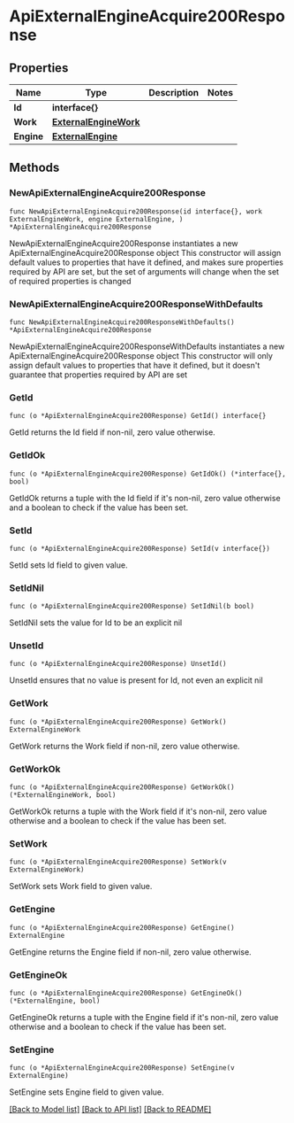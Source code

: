 # ApiExternalEngineAcquire200Response

## Properties

Name | Type | Description | Notes
------------ | ------------- | ------------- | -------------
**Id** | **interface{}** |  | 
**Work** | [**ExternalEngineWork**](ExternalEngineWork.md) |  | 
**Engine** | [**ExternalEngine**](ExternalEngine.md) |  | 

## Methods

### NewApiExternalEngineAcquire200Response

`func NewApiExternalEngineAcquire200Response(id interface{}, work ExternalEngineWork, engine ExternalEngine, ) *ApiExternalEngineAcquire200Response`

NewApiExternalEngineAcquire200Response instantiates a new ApiExternalEngineAcquire200Response object
This constructor will assign default values to properties that have it defined,
and makes sure properties required by API are set, but the set of arguments
will change when the set of required properties is changed

### NewApiExternalEngineAcquire200ResponseWithDefaults

`func NewApiExternalEngineAcquire200ResponseWithDefaults() *ApiExternalEngineAcquire200Response`

NewApiExternalEngineAcquire200ResponseWithDefaults instantiates a new ApiExternalEngineAcquire200Response object
This constructor will only assign default values to properties that have it defined,
but it doesn't guarantee that properties required by API are set

### GetId

`func (o *ApiExternalEngineAcquire200Response) GetId() interface{}`

GetId returns the Id field if non-nil, zero value otherwise.

### GetIdOk

`func (o *ApiExternalEngineAcquire200Response) GetIdOk() (*interface{}, bool)`

GetIdOk returns a tuple with the Id field if it's non-nil, zero value otherwise
and a boolean to check if the value has been set.

### SetId

`func (o *ApiExternalEngineAcquire200Response) SetId(v interface{})`

SetId sets Id field to given value.


### SetIdNil

`func (o *ApiExternalEngineAcquire200Response) SetIdNil(b bool)`

 SetIdNil sets the value for Id to be an explicit nil

### UnsetId
`func (o *ApiExternalEngineAcquire200Response) UnsetId()`

UnsetId ensures that no value is present for Id, not even an explicit nil
### GetWork

`func (o *ApiExternalEngineAcquire200Response) GetWork() ExternalEngineWork`

GetWork returns the Work field if non-nil, zero value otherwise.

### GetWorkOk

`func (o *ApiExternalEngineAcquire200Response) GetWorkOk() (*ExternalEngineWork, bool)`

GetWorkOk returns a tuple with the Work field if it's non-nil, zero value otherwise
and a boolean to check if the value has been set.

### SetWork

`func (o *ApiExternalEngineAcquire200Response) SetWork(v ExternalEngineWork)`

SetWork sets Work field to given value.


### GetEngine

`func (o *ApiExternalEngineAcquire200Response) GetEngine() ExternalEngine`

GetEngine returns the Engine field if non-nil, zero value otherwise.

### GetEngineOk

`func (o *ApiExternalEngineAcquire200Response) GetEngineOk() (*ExternalEngine, bool)`

GetEngineOk returns a tuple with the Engine field if it's non-nil, zero value otherwise
and a boolean to check if the value has been set.

### SetEngine

`func (o *ApiExternalEngineAcquire200Response) SetEngine(v ExternalEngine)`

SetEngine sets Engine field to given value.



[[Back to Model list]](../README.md#documentation-for-models) [[Back to API list]](../README.md#documentation-for-api-endpoints) [[Back to README]](../README.md)


